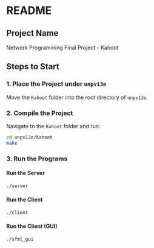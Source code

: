 # README

## Project Name
Network Programming Final Project - Kahoot

## Steps to Start

### 1. Place the Project under `unpv13e`
Move the `Kahoot` folder into the root directory of `unpv13e`.

### 2. Compile the Project
Navigate to the `Kahoot` folder and run:

```bash
cd unpv13e/Kahoot
make
```

### 3. Run the Programs

#### Run the Server
```bash
./server
```

#### Run the Client
```bash
./client
```

#### Run the Client (GUI)
```bash
./sfml_gui
```

